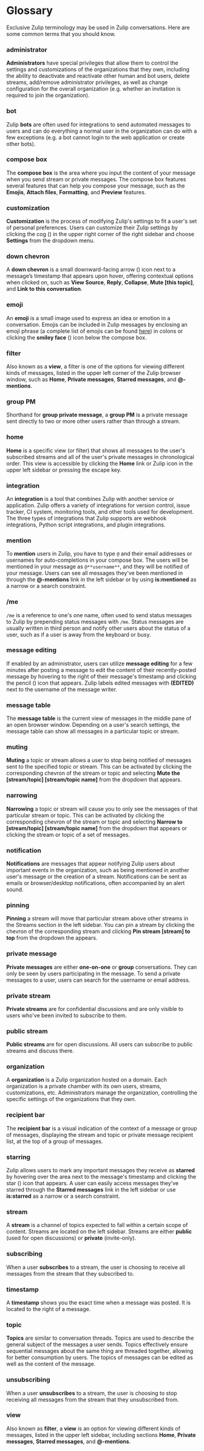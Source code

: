 # Glossary
Exclusive Zulip terminology may be used in Zulip conversations. Here are some
common terms that you should know.

### administrator

**Administrators** have special privileges that allow them to control the
settings and customizations of the organizations that they own, including the ability
to deactivate and reactivate other human and bot users, delete streams,
add/remove administrator privileges, as well as change configuration for the
overall organization (e.g. whether an invitation is required to join the organization).

### bot

Zulip **bots** are often used for integrations to send automated messages to
users and can do everything a normal user in the organization can do with a few
exceptions (e.g. a bot cannot login to the web application or create other
bots).

### compose box

The **compose box** is the area where you input the content of your message when
you send stream or private messages. The compose box features several features
that can help you compose your message, such as the **Emojis**, **Attach
files**, **Formatting**, and **Preview** features.

### customization

**Customization** is the process of modifying Zulip's settings to fit a user's
set of personal preferences. Users can customize their Zulip settings by
clicking the cog (<i class="icon-vector-cog"></i>) in the upper right corner of
the right sidebar and choose **Settings** from the dropdown menu.

### down chevron

A **down chevron** is a small downward-facing arrow (<i
class="icon-vector-chevron-down"></i>) icon next to a message’s timestamp that
appears upon hover, offering contextual options when clicked on, such as **View
Source**, **Reply**, **Collapse**, **Mute [this topic]**, and **Link to this
conversation**.

### emoji

An **emoji** is a small image used to express an idea or emotion in a
conversation. Emojis can be included in Zulip messages by enclosing an emoji
phrase (a complete list of emojis can be found
[here](http://www.webpagefx.com/tools/emoji-cheat-sheet/)) in colons or clicking
the **smiley face** (<i class="icon-vector-smile"></i>) icon below the compose
box.

### filter

Also known as a **view**, a filter is one of the options for viewing different
kinds of messages, listed in the upper left corner of the Zulip browser window,
such as **Home**, **Private messages**, **Starred messages**, and
**@-mentions**.

### group PM

Shorthand for **group private message**, a **group PM** is a private message
sent directly to two or more other users rather than through a stream.

### home

**Home** is a specific view (or filter) that shows all messages to the user's
subscribed streams and all of the user's private messages in chronological
order. This view is accessible by clicking the **Home** link or Zulip icon in
the upper left sidebar or pressing the escape key.

### integration

An **integration** is a tool that combines Zulip with another service or
application. Zulip offers a variety of integrations for version control, issue
tracker, CI system, monitoring tools, and other tools used for development. The
three types of integrations that Zulip supports are webhook integrations, Python
script integrations, and plugin integrations.

### mention

To **mention** users in Zulip, you have to type `@` and their email addresses or
usernames for auto-completions in your compose box. The users will be mentioned
in your message as `@**username**`, and they will be notified of your message.
Users can see all messages they've been mentioned in through the **@-mentions**
link in the left sidebar or by using **is:mentioned** as a narrow or a search
constraint.

### /me

`/me` is a reference to one's one name, often used to send status messages to
Zulip by prepending status messages with `/me`. Status messages are usually
written in third person and notify other users about the status of a user, such
as if a user is away from the keyboard or busy.

### message editing

If enabled by an administrator, users can utilize **message editing** for a few
minutes after posting a message to edit the content of their recently-posted
message by hovering to the right of their message's timestamp and clicking the
pencil (<i class="icon-vector-pencil"></i>) icon that appears. Zulip labels
edited messages with **(EDITED)** next to the username of the message writer.

### message table
The **message table** is the current view of messages in the middle pane of an
open browser window. Depending on a user's search settings, the message table
can show all messages in a particular topic or stream.

### muting

**Muting** a topic or stream allows a user to stop being notified of messages
sent to the specified topic or stream. This can be activated by clicking the
corresponding chevron of the stream or topic and selecting **Mute the
[stream/topic] [stream/topic name]** from the dropdown that appears.

### narrowing

**Narrowing** a topic or stream will cause you to only see the
messages of that particular stream or topic. This can be activated by
clicking the corresponding chevron of the stream or topic and
selecting **Narrow to [stream/topic] [stream/topic name]** from the
dropdown that appears or clicking the stream or topic of a set of
messages.

### notification

**Notifications** are messages that appear notifying Zulip users about
important events in the organization, such as being mentioned in another
user's message or the creation of a stream. Notifications can be sent
as emails or browser/desktop notifications, often accompanied by an
alert sound.

### pinning

**Pinning** a stream will move that particular stream above other
streams in the Streams section in the left sidebar. You can pin a
stream by clicking the chevron of the corresponding stream and
clicking **Pin stream [stream] to top** from the dropdown the appears.

### private message

**Private messages** are either **one-on-one** or **group**
conversations. They can only be seen by users participating in the
message. To send a private messages to a user, users can search for
the username or email address.

### private stream

**Private streams** are for confidential discussions and are only
visible to users who've been invited to subscribe to them.

### public stream

**Public streams** are for open discussions. All users can subscribe
to public streams and discuss there.

### organization

A **organization** is a Zulip organization hosted on a domain. Each organization is a private
chamber with its own users, streams, customizations, etc. Administrators manage
the organization, controlling the specific settings of the organizations that they own.

### recipient bar

The **recipient bar** is a visual indication of the context of a message or
group of messages, displaying the stream and topic or private message recipient
list, at the top of a group of messages.

### starring

Zulip allows users to mark any important messages they receive as **starred** by
hovering over the area next to the message's timestamp and clicking the star (<i
class="icon-vector-star-empty"></i>) icon that appears. A user can easily access
messages they’ve starred through the **Starred messages** link in the left
sidebar or use **is:starred** as a narrow or a search constraint.

### stream

A **stream** is a channel of topics expected to fall within a certain scope of
content. Streams are located on the left sidebar. Streams are either **public**
(used for open discussions) or **private** (invite-only).

### subscribing

When a user **subscribes** to a stream, the user is choosing to receive all
messages from the stream that they subscribed to.

### timestamp

A **timestamp** shows you the exact time when a message was posted. It is
located to the right of a message.

### topic

**Topics** are similar to conversation threads. Topics are used to describe the
general subject of the messages a user sends. Topics effectively ensure
sequential messages about the same thing are threaded together, allowing for
better consumption by users. The topics of messages can be edited as well as the
content of the message.

### unsubscribing

When a user **unsubscribes** to a stream, the user is choosing to stop receiving
all messages from the stream that they unsubscribed from.

### view

Also known as **filter**, a **view** is an option for viewing different kinds of
messages, listed in the upper left sidebar, including sections **Home**,
**Private messages**, **Starred messages**, and **@-mentions**.
